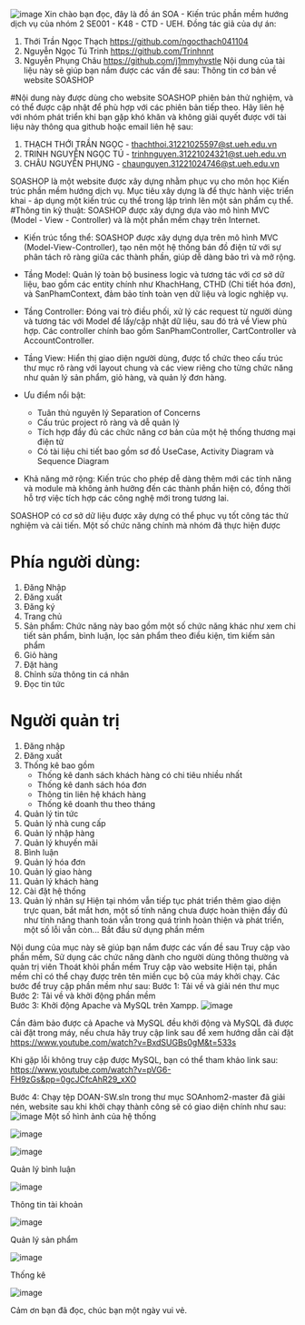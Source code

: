 ![image](https://github.com/user-attachments/assets/9010c909-0ca3-4d4c-b583-500f8b1fb74f)
Xin chào bạn đọc, đây là đồ án SOA - Kiến trúc phần mềm hướng dịch vụ của nhóm 2 SE001 - K48 - CTD - UEH. 
Đồng tác giả của dự án: 
1. Thới Trần Ngọc Thạch https://github.com/ngocthach041104 
2. Nguyễn Ngọc Tú Trinh https://github.com/Trinhnnt
3. Nguyễn Phụng Châu https://github.com/j1mmyhvstle
Nội dung của tài liệu này sẽ giúp bạn nắm được các vấn đề sau:
Thông tin cơ bản về website SOASHOP

#Nội dung này được dùng cho website SOASHOP phiên bản thử nghiệm, và có thể được cập nhật để phù hợp với các phiên bản tiếp theo. Hãy liên hệ với nhóm phát triển khi bạn gặp khó khăn và không giải quyết được với tài liệu này thông qua github hoặc email liên hệ sau:
1. THẠCH THỚI TRẦN NGỌC - thachthoi.31221025597@st.ueh.edu.vn
2. TRINH NGUYỄN NGỌC TÚ - trinhnguyen.31221024321@st.ueh.edu.vn
3. CHÂU NGUYỄN PHỤNG - chaunguyen.31221024746@st.ueh.edu.vn

SOASHOP là một website được xây dựng nhằm phục vụ cho môn học Kiến trúc phần mềm hướng dịch vụ. Mục tiêu xây dựng là để thực hành việc triển khai - áp dụng một kiến trúc cụ thể trong lập trình lên một sản phẩm cụ thể.
#Thông tin kỹ thuật:
SOASHOP được xây dựng dựa vào mô hình MVC (Model - View - Controller) và là một phần mềm chạy trên Internet.
   
   + Kiến trúc tổng thể: SOASHOP được xây dựng dựa trên mô hình MVC (Model-View-Controller), tạo nên một hệ thống bán đồ điện tử với sự phân tách rõ ràng giữa các thành phần, giúp dễ dàng bảo trì và mở rộng.
   
   + Tầng Model: Quản lý toàn bộ business logic và tương tác với cơ sở dữ liệu, bao gồm các entity chính như KhachHang, CTHD (Chi tiết hóa đơn), và SanPhamContext, đảm bảo tính toàn vẹn dữ liệu và logic nghiệp vụ.
   
   + Tầng Controller: Đóng vai trò điều phối, xử lý các request từ người dùng và tương tác với Model để lấy/cập nhật dữ liệu, sau đó trả về View phù hợp. Các controller chính bao gồm SanPhamController, CartController và AccountController.
   
   + Tầng View: Hiển thị giao diện người dùng, được tổ chức theo cấu trúc thư mục rõ ràng với layout chung và các view riêng cho từng chức năng như quản lý sản phẩm, giỏ hàng, và quản lý đơn hàng.
   
   + Ưu điểm nổi bật: 
      - Tuân thủ nguyên lý Separation of Concerns
      - Cấu trúc project rõ ràng và dễ quản lý
      - Tích hợp đầy đủ các chức năng cơ bản của một hệ thống thương mại điện tử
      - Có tài liệu chi tiết bao gồm sơ đồ UseCase, Activity Diagram và Sequence Diagram
   
   + Khả năng mở rộng: Kiến trúc cho phép dễ dàng thêm mới các tính năng và module mà không ảnh hưởng đến các thành phần hiện có, đồng thời hỗ trợ việc tích hợp các công nghệ mới trong tương lai.

SOASHOP có cơ sở dữ liệu được xây dựng có thể phục vụ tốt công tác thử nghiệm và cải tiến. 
Một số chức năng chính mà nhóm đã thực hiện được 
# Phía người dùng:
1. Đăng Nhập
2. Đăng xuất
3. Đăng ký
4. Trang chủ
5. Sản phẩm: Chức năng này bao gồm một số chức năng khác như xem chi tiết sản phẩm, bình luận, lọc sản phẩm theo điều kiện, tìm kiếm sản phẩm
6. Giỏ hàng
7. Đặt hàng
8. Chỉnh sửa thông tin cá nhân
9. Đọc tin tức
# Người quản trị
1. Đăng nhập
2. Đăng xuất
3. Thống kê bao gồm
   + Thống kê danh sách khách hàng có chi tiêu nhiều nhất
   + Thống kê danh sách hóa đơn
   + Thông tin liên hệ khách hàng
   + Thống kê doanh thu theo tháng
4. Quản lý tin tức
5. Quản lý nhà cung cấp
6. Quản lý nhập hàng
7. Quản lý khuyến mãi
8. Bình luận
9. Quản lý hóa đơn
10. Quản lý giao hàng
11. Quản lý khách hàng
12. Cài đặt hệ thống
13. Quản lý nhân sự
Hiện tại nhóm vẫn tiếp tục phát triển thêm giao diện trực quan, bắt mắt hơn, một số tính năng chưa được hoàn thiện đầy đủ như tính năng thanh toán vẫn trong quá trình hoàn thiện và phát triển, một số lỗi vẫn còn...
Bắt đầu sử dụng phần mềm

Nội dung của mục này sẽ giúp bạn nắm được các vấn đề sau
Truy cập vào phần mềm,
Sử dụng các chức năng dành cho người dùng thông thường và quản trị viên
Thoát khỏi phần mềm
Truy cập vào website
Hiện tại, phần mềm chỉ có thể chạy được trên tên miền cục bộ của máy khởi chạy. Các bước để truy cập phần mềm như sau:
Bước 1: Tải về và giải nén thư mục 
Bước 2: Tải về và khởi động phần mềm        
Bước 3: Khởi động Apache và MySQL trên Xampp.
![image](https://github.com/user-attachments/assets/af061cb6-8bf4-4db9-9e78-1413cbb5e96a)

Cần đảm bảo được cả Apache và MySQL đều khởi động và MySQL đã được cài đặt trong máy, nếu chưa hãy truy cập link sau để xem hướng dẫn cài đặt 
https://www.youtube.com/watch?v=BxdSUGBs0gM&t=533s

Khi gặp lỗi không truy cập được MySQL, bạn có thể tham khảo link sau: https://www.youtube.com/watch?v=pVG6-FH9zGs&pp=0gcJCfcAhR29_xXO

Bước 4: Chạy tệp DOAN-SW.sln trong thư mục SOAnhom2-master đã giải nén, website sau khi khởi chạy thành công sẽ có giao diện chính như sau:
![image](https://github.com/user-attachments/assets/40e13197-a2af-4067-8329-79f34911e64c)
Một số hình ảnh của hệ thống 

![image](https://github.com/user-attachments/assets/2d34a56d-efd9-48e3-90e0-74540a83e32b)

![image](https://github.com/user-attachments/assets/6c3c53a6-14dd-4f4b-a1c8-f9aedfafdcee)

Quản lý bình luận

![image](https://github.com/user-attachments/assets/95bb7067-f901-4567-8ff4-e22238cee3e4)

Thông tin tài khoản 

![image](https://github.com/user-attachments/assets/3e621a12-917d-4609-993b-523a32745ddc)

Quản lý sản phẩm 

![image](https://github.com/user-attachments/assets/c6409b7d-7193-4493-a711-6db8a5940c2e)

Thống kê

![image](https://github.com/user-attachments/assets/ab316662-6005-4481-a367-3d1f010998c4)

Cảm ơn bạn đã đọc, chúc bạn một ngày vui vẻ. 

